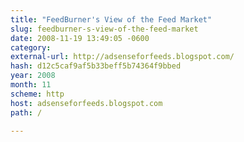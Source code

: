 ```yaml
---
title: "FeedBurner's View of the Feed Market"
slug: feedburner-s-view-of-the-feed-market
date: 2008-11-19 13:49:05 -0600
category: 
external-url: http://adsenseforfeeds.blogspot.com/
hash: d12c5caf9af5b33beff5b74364f9bbed
year: 2008
month: 11
scheme: http
host: adsenseforfeeds.blogspot.com
path: /

---
```



